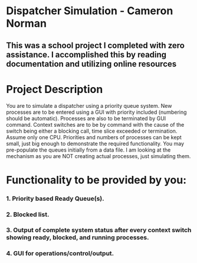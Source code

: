 # Dispatcher Simulation - Cameron Norman

## This was a school project I completed with zero assistance. I accomplished this by reading documentation and utilizing online resources

# Project Description

You are to simulate a dispatcher using a priority queue system.   New processes are to be entered using a GUI with priority included (numbering should be automatic). Processes are also to be terminated by GUI command. Context switches are to be by command with the cause of the switch being either a blocking call, time slice exceeded or termination. Assume only one CPU.  Priorities and numbers of processes can be kept small, just big enough to demonstrate the required functionality. You may pre-populate the queues initially from a data file. I am looking at the mechanism as you are NOT creating actual processes, just simulating them.  



# Functionality to be provided by you:  


### 1. Priority based Ready Queue(s).  
### 2. Blocked list.  
### 3. Output of complete system status after every context switch showing ready, blocked, and running processes.  
### 4. GUI for operations/control/output.
